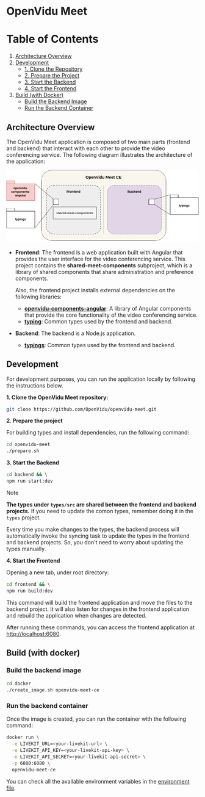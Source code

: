 # OpenVidu Meet

# Table of Contents

1. [Architecture Overview](#architecture-overview)
2. [Development](#development)
   - [1. Clone the Repository](#1-clone-the-openvidu-meet-repository)
   - [2. Prepare the Project](#2-prepare-the-project)
   - [3. Start the Backend](#3-start-the-backend)
   - [4. Start the Frontend](#4-start-the-frontend)
3. [Build (with Docker)](#build-with-docker)
   - [Build the Backend Image](#build-the-backend-image)
   - [Run the Backend Container](#run-the-backend-container)

## Architecture Overview

The OpenVidu Meet application is composed of two main parts (frontend and backend) that interact with each other to provide the video conferencing service. The following diagram illustrates the architecture of the application:

[![OpenVidu Meet CE Architecture Overview](docs/openvidu-meet-ce-architecture.png)](/docs/openvidu-meet-ce-architecture.png)

- **Frontend**: The frontend is a web application built with Angular that provides the user interface for the video conferencing service. This project contains the **shared-meet-components** subproject, which is a library of shared components that share administration and preference components.

  Also, the frontend project installs external dependencies on the following libraries:

  - [**openvidu-components-angular**](https://github.com/OpenVidu/openvidu/tree/master/openvidu-components-angular): A library of Angular components that provide the core functionality of the video conferencing service.
  - [**typing**](./types/): Common types used by the frontend and backend.

- **Backend**: The backend is a Node.js application.
  - [**typings**](./types/): Common types used by the frontend and backend.

## Development

For development purposes, you can run the application locally by following the instructions below.

**1. Clone the OpenVidu Meet repository:**

```bash
git clone https://github.com/OpenVidu/openvidu-meet.git
```

**2. Prepare the project**

For building types and install dependencies, run the following command:

```bash
cd openvidu-meet
./prepare.sh
```

**3. Start the Backend**

```bash
cd backend && \
npm run start:dev
```

> [!NOTE]
>  **The types under `types/src` are shared between the frontend and backend projects.**
> If you need to update the comon types, remember doing it in the `types` project.
>
> Every time you make changes to the types, the backend process will automatically invoke the syncing task to update the types in the frontend and backend projects. So, you don't need to worry about updating the types manually.

**4. Start the Frontend**

Opening a new tab, under root directory:

```bash
cd frontend && \
npm run build:dev
```

This command will build the frontend application and move the files to the backend project. It will also listen for changes in the frontend application and rebuild the application when changes are detected.

After running these commands, you can access the frontend application at [http://localhost:6080](http://localhost:6080).

## Build (with docker)

### Build the backend image

```bash
cd docker
./create_image.sh openvidu-meet-ce
```

### Run the backend container

Once the image is created, you can run the container with the following command:

```bash
docker run \
  -e LIVEKIT_URL=<your-livekit-url> \
  -e LIVEKIT_API_KEY=<your-livekit-api-key> \
  -e LIVEKIT_API_SECRET=<your-livekit-api-secret> \
  -p 6080:6080 \
  openvidu-meet-ce
```

You can check all the available environment variables in the [environment file](backend/src/environment.ts).
